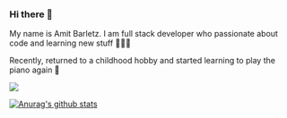 ### Hi there 👋

My name is Amit Barletz. I am full stack developer who passionate about code and learning new stuff 🙇🏻‍♀️

Recently, returned to a childhood hobby and started learning to play the piano again 🎹

![](https://img.shields.io/badge/<CODE>-<JavaScript>-informational?style=flat&logo=<LOGO_NAME>&logoColor=white&color=2bbc8a)


[![Anurag's github stats](https://github-readme-stats.vercel.app/api?username=abrl91)](https://github.com/anuraghazra/github-readme-stats)


